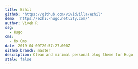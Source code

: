 ```yaml
---
title: Ezhil
github: 'https://github.com/vividvilla/ezhil'
demo: 'https://ezhil-hugo.netlify.com/'
author: Vivek R
ssg:
  - Hugo
cms:
  - No Cms
date: 2019-04-09T20:57:27.000Z
github_branch: master
description: Clean and minimal personal blog theme for Hugo
stale: false
---
```

